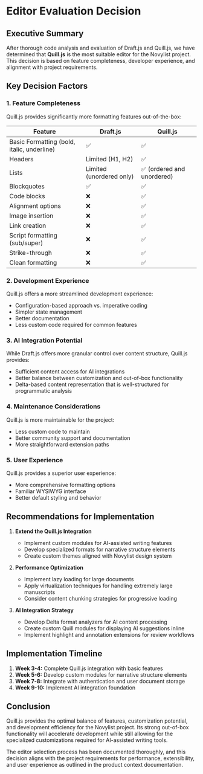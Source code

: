 # Editor Evaluation Decision

## Executive Summary

After thorough code analysis and evaluation of Draft.js and Quill.js, we have determined that **Quill.js** is the most suitable editor for the Novylist project. This decision is based on feature completeness, developer experience, and alignment with project requirements.

## Key Decision Factors

### 1. Feature Completeness

Quill.js provides significantly more formatting features out-of-the-box:

| Feature | Draft.js | Quill.js |
|---------|---------|----------|
| Basic Formatting (bold, italic, underline) | ✅ | ✅ |
| Headers | Limited (H1, H2) | ✅ |
| Lists | Limited (unordered only) | ✅ (ordered and unordered) |
| Blockquotes | ✅ | ✅ |
| Code blocks | ❌ | ✅ |
| Alignment options | ❌ | ✅ |
| Image insertion | ❌ | ✅ |
| Link creation | ❌ | ✅ |
| Script formatting (sub/super) | ❌ | ✅ |
| Strike-through | ❌ | ✅ |
| Clean formatting | ❌ | ✅ |

### 2. Development Experience

Quill.js offers a more streamlined development experience:
- Configuration-based approach vs. imperative coding
- Simpler state management
- Better documentation
- Less custom code required for common features

### 3. AI Integration Potential

While Draft.js offers more granular control over content structure, Quill.js provides:
- Sufficient content access for AI integrations
- Better balance between customization and out-of-box functionality
- Delta-based content representation that is well-structured for programmatic analysis

### 4. Maintenance Considerations

Quill.js is more maintainable for the project:
- Less custom code to maintain
- Better community support and documentation
- More straightforward extension paths

### 5. User Experience

Quill.js provides a superior user experience:
- More comprehensive formatting options
- Familiar WYSIWYG interface
- Better default styling and behavior

## Recommendations for Implementation

1. **Extend the Quill.js Integration**
   - Implement custom modules for AI-assisted writing features
   - Develop specialized formats for narrative structure elements
   - Create custom themes aligned with Novylist design system

2. **Performance Optimization**
   - Implement lazy loading for large documents
   - Apply virtualization techniques for handling extremely large manuscripts
   - Consider content chunking strategies for progressive loading

3. **AI Integration Strategy**
   - Develop Delta format analyzers for AI content processing
   - Create custom Quill modules for displaying AI suggestions inline
   - Implement highlight and annotation extensions for review workflows

## Implementation Timeline

1. **Week 3-4:** Complete Quill.js integration with basic features
2. **Week 5-6:** Develop custom modules for narrative structure elements
3. **Week 7-8:** Integrate with authentication and user document storage
4. **Week 9-10:** Implement AI integration foundation

## Conclusion

Quill.js provides the optimal balance of features, customization potential, and development efficiency for the Novylist project. Its strong out-of-box functionality will accelerate development while still allowing for the specialized customizations required for AI-assisted writing tools.

The editor selection process has been documented thoroughly, and this decision aligns with the project requirements for performance, extensibility, and user experience as outlined in the product context documentation.
